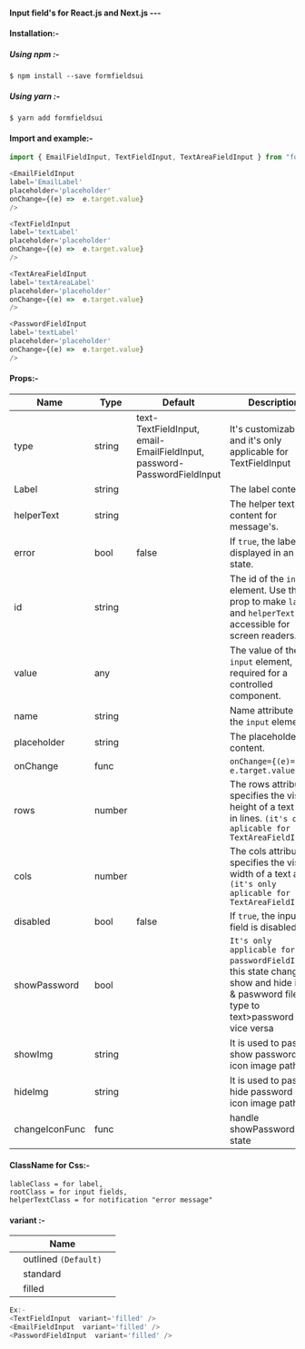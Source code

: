 ####  Input field's for React.js and Next.js ---
####  Installation:-
#####  Using npm :-
```
$ npm install --save formfieldsui
```
#####  Using yarn :-
```
$ yarn add formfieldsui
```

####  Import and example:-

```JavaScript
import { EmailFieldInput, TextFieldInput, TextAreaFieldInput } from "formfieldsui";

<EmailFieldInput
label='EmailLabel'
placeholder='placeholder'
onChange={(e) =>  e.target.value}
/>

<TextFieldInput
label='textLabel'
placeholder='placeholder'
onChange={(e) =>  e.target.value}
/>

<TextAreaFieldInput 
label='textAreaLabel'
placeholder='placeholder'
onChange={(e) =>  e.target.value}
/>

<PasswordFieldInput
label='textLabel'
placeholder='placeholder'
onChange={(e) =>  e.target.value}
/>
```

####  Props:-
| Name  | Type | Default | Description
| ------------- | ------------- | ------------- | ------------- |
| type | string | text-TextFieldInput, email-EmailFieldInput, password-PasswordFieldInput|It's customizable and it's only applicable for TextFieldInput|
| Label  | string  |  | The label content.  |
| helperText  | string  |   |   The helper text content for message's.  |
| error  | bool  | false  | If `true`, the label is displayed in an error state.  |
| id  | string  |   | The id of the `input` element. Use this prop to make `label` and `helperText` accessible for screen readers.  |
| value  | any  |   | The value of the  `input`  element, required for a controlled component.  |
| name  | string  |   |   Name attribute of the  `input`  element.  |
| placeholder  | string  |   | The placeholder content.  |
| onChange  | func  |   | `onChange={(e)=  e.target.value}`  |
|rows| number | |The rows attribute specifies the visible height of a text area, in lines. `(it's only aplicable for TextAreaFieldInput)`|
|cols|number||The cols attribute specifies the visible width of a text area. `(it's only aplicable for TextAreaFieldInput)`|
| disabled  | bool  | false  |If `true`, the input field is disabled  |
|showPassword|bool||`It's only applicable for passwordFieldInput`, this state change show and hide icon & paswword filed type to text>password and vice versa|
|showImg|string||It is used to pass show password eye icon image path|
|hideImg|string||It is used to pass hide password eye icon image path|
|changeIconFunc|func||handle showPassword state

####  ClassName for Css:-
```
lableClass = for label,
rootClass = for input fields,
helperTextClass = for notification "error message"
```
####  variant :-
| | Name  | |
|---| ------------- | --|
| | outlined `(Default)` ||
| | standard ||
| | filled  ||

```JavaScript
Ex:-
<TextFieldInput  variant='filled' />
<EmailFieldInput  variant='filled' />
<PasswordFieldInput  variant='filled' />
```